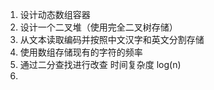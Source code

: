 1. 设计动态数组容器
2. 设计一个二叉堆（使用完全二叉树存储）
3. 从文本读取编码并按照中文汉字和英文分割存储
4. 使用数组存储现有的字符的频率
  1. 通过二分查找进行改查 时间复杂度 log(n)
5.